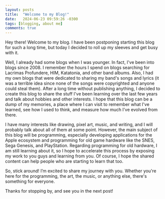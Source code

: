 ```yaml
---
layout: posts
title:  "Welcome to my Blog!"
date:   2024-06-23 09:59:26 -0300
tags: [blogging, about me]
comments: true
---
```

Hey there! Welcome to my blog. I have been postponing starting this blog for such a long time, but today I decided to roll up my sleeves and get busy with it.

Well, I already had some blogs when I was younger. In fact, I've been into blogs since 2008. I remember the hours I spend on blogs searching for Lacrimas Profundere, HIM, Katatonia, and other band albums. Also, I had my own blogs that were dedicated to sharing my band's songs and lyrics (it was a terrible idea since none of the songs were copyrighted and anyone could steal them). After a long time without publishing anything, I decided to create this blog to share the stuff I've been learning over the last few years and talk about hobbies and other interests. I hope that this blog can be a dump of my memories, a place where I can visit to remember what I've learned, see how I used to think, and measure how much I've evolved from there.

I have many interests like drawing, pixel art, music, and writing, and I will probably talk about all of them at some point. However, the main subject of this blog will be programming, especially developing applications for the Apple ecosystem and programming for old game hardware like the SNES, Sega Genesis, and PlayStation. Regarding programming for old hardware, I am still learning about it, so I hope to accelerate this process by exposing my work to you guys and learning from you. Of course, I hope the shared content can help people who are starting to learn that too.

So, stick around! I’m excited to share my journey with you. Whether you're here for the programming, the art, the music, or anything else, there's something for everyone.

Thanks for stopping by, and see you in the next post!